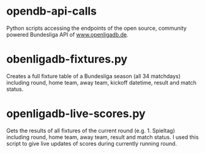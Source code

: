 # opendb-api-calls

Python scripts accessing the endpoints of the open source, community powered Bundesliga API of www.openligadb.de.

# obenligadb-fixtures.py

Creates a full fixture table of a Bundesliga season (all 34  matchdays) including round, home team, away team, kickoff datetime, result and match status.


# openligadb-live-scores.py

Gets the results of all fixtures of the current round (e.g. 1. Spieltag) including round, home team, away team, result and match status.
I used this script to give live updates of scores during currently running round.
